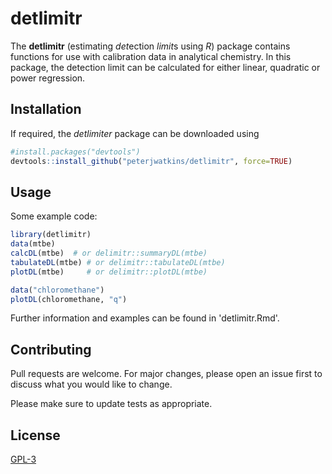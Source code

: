 # detlimitr

The **detlimitr** (estimating *det*ection *limit*s using *R*) package contains functions for use with calibration data in analytical chemistry. In this package, the detection limit can be calculated for either linear, quadratic or power regression.


## Installation

If required, the *detlimiter* package can be downloaded using

``` R
#install.packages("devtools") 
devtools::install_github("peterjwatkins/detlimitr", force=TRUE)
```

## Usage

Some example code:
```R 
library(detlimitr)
data(mtbe)
calcDL(mtbe)  # or delimitr::summaryDL(mtbe)
tabulateDL(mtbe) # or delimitr::tabulateDL(mtbe)
plotDL(mtbe)     # or delimitr::plotDL(mtbe)

data("chloromethane")
plotDL(chloromethane, "q")
```

Further information and examples can be found in 'detlimitr.Rmd'.

## Contributing
Pull requests are welcome. For major changes, please open an issue first to discuss what you would like to change.

Please make sure to update tests as appropriate.

## License
[GPL-3](https://www.gnu.org/licenses/gpl-3.0.en.html)
